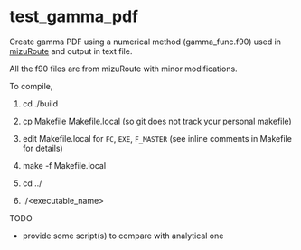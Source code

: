 # test_gamma_pdf

Create gamma PDF using a numerical method (gamma_func.f90) used in [mizuRoute](https://github.com/nmizukami/mizuRoute "mizuRoute main")
and output in text file.

All the f90 files are from mizuRoute with minor modifications.


To compile,

1. cd ./build

2. cp Makefile Makefile.local (so git does not track your personal makefile)

3. edit Makefile.local for `FC`, `EXE`, `F_MASTER` (see inline comments in Makefile for details)

4. make -f Makefile.local

5. cd ../

6. ./<executable_name>


TODO
 - provide some script(s) to compare with analytical one 
